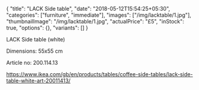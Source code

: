 {
    "title": "LACK Side table",
    "date": "2018-05-12T15:54:25+05:30",
    "categories": ["furniture", "immediate"],
    "images": ["/img/lacktable/1.jpg"],
    "thumbnailImage": "/img/lacktable/1.jpg",
    "actualPrice": "£5",
    "inStock": true,
    "options": {},
    "variants": []
}

LACK Side table (white)

Dimensions: 55x55 cm

Article no: 200.114.13

https://www.ikea.com/gb/en/products/tables/coffee-side-tables/lack-side-table-white-art-20011413/


